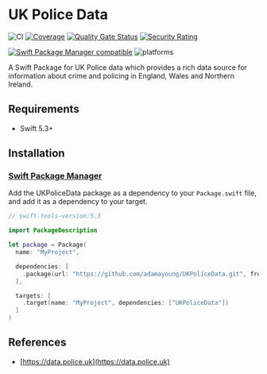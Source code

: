 # UK Police Data

![CI](https://github.com/adamayoung/UKPoliceData/workflows/CI/badge.svg) [![Coverage](https://sonarcloud.io/api/project_badges/measure?project=adamayoung_UKPoliceData&metric=coverage)](https://sonarcloud.io/dashboard?id=adamayoung_UKPoliceData) [![Quality Gate Status](https://sonarcloud.io/api/project_badges/measure?project=adamayoung_UKPoliceData&metric=alert_status)](https://sonarcloud.io/dashboard?id=adamayoung_UKPoliceData) [![Security Rating](https://sonarcloud.io/api/project_badges/measure?project=adamayoung_UKPoliceData&metric=security_rating)](https://sonarcloud.io/dashboard?id=adamayoung_UKPoliceData)

[![Swift Package Manager compatible](https://img.shields.io/badge/Swift%20Package%20Manager-compatible-brightgreen.svg)](https://github.com/apple/swift-package-manager) ![platforms](https://img.shields.io/badge/platforms-iOS%20%7C%20macOS%20%7C%20tvOS%20%7C%20watchOS%20%7C%20Linux-333333.svg)

A Swift Package for UK Police data which provides a rich data source for information about crime and policing in England, Wales and Northern Ireland.

## Requirements

* Swift 5.3+

## Installation

### [Swift Package Manager](https://github.com/apple/swift-package-manager)

Add the UKPoliceData package as a dependency to your `Package.swift` file, and add it as a dependency to your target.

```swift
// swift-tools-version:5.3

import PackageDescription

let package = Package(
  name: "MyProject",

  dependencies: [
    .package(url: "https://github.com/adamayoung/UKPoliceData.git", from: "1.0.0")
  ],

  targets: [
    .target(name: "MyProject", dependencies: ["UKPoliceData"])
  ]
)
```

## References

* [https://data.police.uk](https://data.police.uk)
